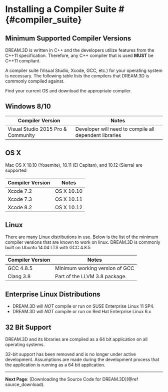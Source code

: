 # Installing a Compiler Suite # {#compiler_suite}

## Minimum Supported Compiler Versions ##

DREAM.3D is written in C\++ and the developers utilize features from the C\+\+11 specification.
Therefore, any C\+\+ compiler that is used **MUST** be C\+\+11 compliant.

A compiler suite (Visual Studio, Xcode, GCC, etc.) for your operating system is necessary. 
The following table lists the compilers that DREAM.3D is commonly compiled against.

Find your current OS and download the appropriate compiler.

## Windows 8/10 ##

| Compiler Version | Notes |
| ---------------- | ----- |
| Visual Studio 2015 Pro & Community | Developer will need to compile all dependent libraries |


## OS X ##

Mac OS X 10.10 (Yosemite), 10.11 (El Capitan), and 10.12 (Sierra) are supported

| Compiler Version | Notes |
| ---------------- | ----- |
| Xcode 7.2 | OS X 10.10 |
| Xcode 7.3 | OS X 10.11 |
| Xcode 8.2 | OS X 10.12 |

## Linux ##

There are many Linux distributions in use. Below is the list of the minimum compiler versions that are known to work on linux. DREAM.3D is commonly built on Ubuntu 14.04 LTS with GCC 4.8.5

| Compiler Version | Notes |
| ---------------- | ----- |
| GCC 4.8.5 | Minimum working version of GCC |
| Clang 3.8 | Part of the LLVM 3.8 package. |

## Enterprise Linux Distributions ##

+ DREAM.3D will *NOT* compile or run on SUSE Enterprise Linux 11 SP4.
+ DREAM.3D will *NOT* compile or run on Red Hat Enterprise Linux 6.x


## 32 Bit Support ##

DREAM.3D and its libraries are compiled as a 64 bit application on all operating systems.

32-bit support has been removed and is no longer under active development. Assumptions are made during the development process that the application is running as a 64 bit application.

---
**Next Page**: [Downloading the Source Code for DREAM.3D](@ref source_download).